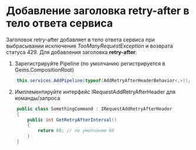 # Добавление заголовка retry-after в тело ответа сервиса

Заголовок retry-after добавляет в тело ответа сервиса при выбрасывании исключения _TooManyRequestException_ и возврата статуса 429.
Для добавления заголовка **retry-after**:
1) Зарегистрируйте Pipeline (по умолчанию регистрируется в Gems.CompositionRoot)
```csharp
    this.services.AddPipeline(typeof(AddRetryAfterHeaderBehavior<,>));
```
2) Имплементируйте интерфейс IRequestAddRetryAfterHeader для команды/запроса
```csharp
    public class SomethingCommand : IRequestAddRetryAfterHeader
    {
        public int GetRetryAfterInterval()
        {
            return 60; // по умолчанию 60
        }
    }
```